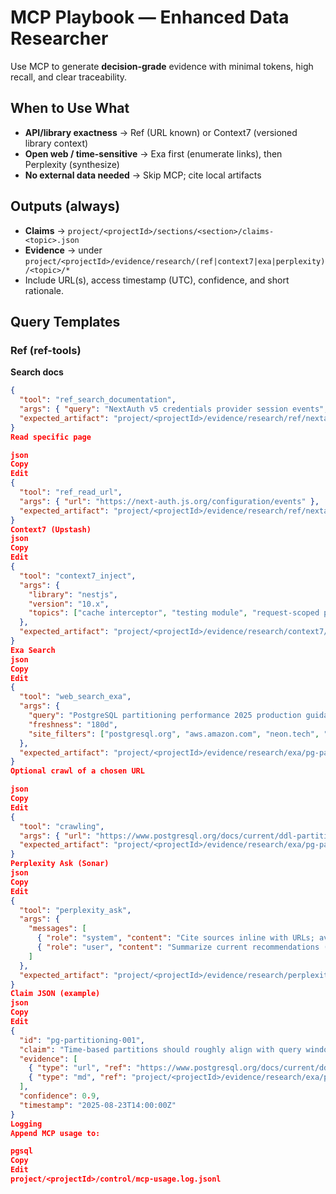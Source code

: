 # MCP Playbook — Enhanced Data Researcher

Use MCP to generate **decision-grade** evidence with minimal tokens, high recall, and clear traceability.

## When to Use What
- **API/library exactness** → Ref (URL known) or Context7 (versioned library context)
- **Open web / time-sensitive** → Exa first (enumerate links), then Perplexity (synthesize)
- **No external data needed** → Skip MCP; cite local artifacts

## Outputs (always)
- **Claims** → `project/<projectId>/sections/<section>/claims-<topic>.json`
- **Evidence** → under `project/<projectId>/evidence/research/(ref|context7|exa|perplexity)/<topic>/*`
- Include URL(s), access timestamp (UTC), confidence, and short rationale.

## Query Templates

### Ref (ref-tools)
**Search docs**
```json
{
  "tool": "ref_search_documentation",
  "args": { "query": "NextAuth v5 credentials provider session events", "top_k": 5 },
  "expected_artifact": "project/<projectId>/evidence/research/ref/nextauth/session-events.md"
}
Read specific page

json
Copy
Edit
{
  "tool": "ref_read_url",
  "args": { "url": "https://next-auth.js.org/configuration/events" },
  "expected_artifact": "project/<projectId>/evidence/research/ref/nextauth/events.md"
}
Context7 (Upstash)
json
Copy
Edit
{
  "tool": "context7_inject",
  "args": {
    "library": "nestjs",
    "version": "10.x",
    "topics": ["cache interceptor", "testing module", "request-scoped providers"]
  },
  "expected_artifact": "project/<projectId>/evidence/research/context7/nestjs@10.x.md"
}
Exa Search
json
Copy
Edit
{
  "tool": "web_search_exa",
  "args": {
    "query": "PostgreSQL partitioning performance 2025 production guidance",
    "freshness": "180d",
    "site_filters": ["postgresql.org", "aws.amazon.com", "neon.tech", "crunchydata.com"]
  },
  "expected_artifact": "project/<projectId>/evidence/research/exa/pg-partitioning/results.json"
}
Optional crawl of a chosen URL

json
Copy
Edit
{
  "tool": "crawling",
  "args": { "url": "https://www.postgresql.org/docs/current/ddl-partitioning.html" },
  "expected_artifact": "project/<projectId>/evidence/research/exa/pg-partitioning/partitioning-docs.md"
}
Perplexity Ask (Sonar)
json
Copy
Edit
{
  "tool": "perplexity_ask",
  "args": {
    "messages": [
      { "role": "system", "content": "Cite sources inline with URLs; avoid speculation." },
      { "role": "user", "content": "Summarize current recommendations (≤180d) for PostgreSQL range partitioning for time-series, using these sources: <urls from Exa>." }
    ]
  },
  "expected_artifact": "project/<projectId>/evidence/research/perplexity/pg-partitioning.md"
}
Claim JSON (example)
json
Copy
Edit
{
  "id": "pg-partitioning-001",
  "claim": "Time-based partitions should roughly align with query windows (e.g., monthly).",
  "evidence": [
    { "type": "url", "ref": "https://www.postgresql.org/docs/current/ddl-partitioning.html" },
    { "type": "md", "ref": "project/<projectId>/evidence/research/exa/pg-partitioning/partitioning-docs.md" }
  ],
  "confidence": 0.9,
  "timestamp": "2025-08-23T14:00:00Z"
}
Logging
Append MCP usage to:

pgsql
Copy
Edit
project/<projectId>/control/mcp-usage.log.jsonl